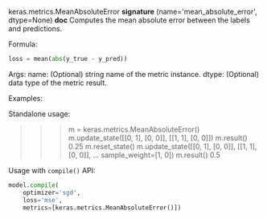 keras.metrics.MeanAbsoluteError
__signature__
(name='mean_absolute_error', dtype=None)
__doc__
Computes the mean absolute error between the labels and predictions.

Formula:

```python
loss = mean(abs(y_true - y_pred))
```

Args:
    name: (Optional) string name of the metric instance.
    dtype: (Optional) data type of the metric result.

Examples:

Standalone usage:

>>> m = keras.metrics.MeanAbsoluteError()
>>> m.update_state([[0, 1], [0, 0]], [[1, 1], [0, 0]])
>>> m.result()
0.25
>>> m.reset_state()
>>> m.update_state([[0, 1], [0, 0]], [[1, 1], [0, 0]],
...                sample_weight=[1, 0])
>>> m.result()
0.5

Usage with `compile()` API:

```python
model.compile(
    optimizer='sgd',
    loss='mse',
    metrics=[keras.metrics.MeanAbsoluteError()])
```
